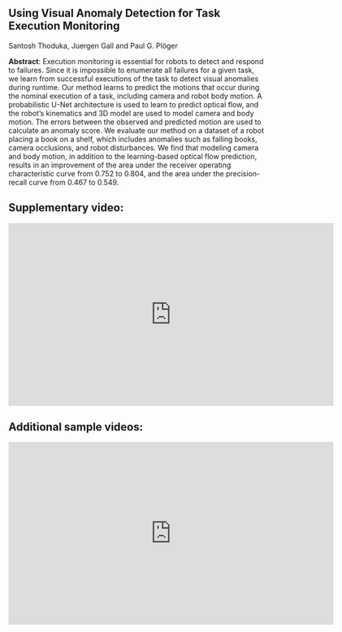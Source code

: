 ## Using Visual Anomaly Detection for Task Execution Monitoring
Santosh Thoduka, Juergen Gall and Paul G. Plöger

**Abstract**: Execution monitoring is essential for robots to detect and respond to failures. Since it is impossible to enumerate all failures for a given task, we learn from successful executions of the task to detect visual anomalies during runtime. Our method learns to predict the motions that occur during the nominal execution of a task, including camera and robot body motion. A probabilistic U-Net architecture is used to learn to predict optical flow, and the robot’s kinematics and 3D model are used to model camera and body motion. The errors between the observed and predicted motion are used to calculate an anomaly score. We evaluate our method on a dataset of a robot placing a book on a shelf, which includes anomalies such as falling books, camera occlusions, and robot disturbances. We find that modeling camera and body motion, in addition to the learning-based optical flow prediction, results in an improvement of the area under the receiver operating characteristic curve from 0.752 to 0.804, and the area under the precision-recall curve from 0.467 to 0.549.


## Supplementary video:
<iframe width="640" height="360" src="https://www.youtube.com/embed/U8dO8dEILZw" frameborder="0" allow="accelerometer; autoplay; clipboard-write; encrypted-media; gyroscope; picture-in-picture" allowfullscreen></iframe>

## Additional sample videos:

<iframe width="640" height="360" src="https://www.youtube.com/embed/-j0CMPbGfbM" frameborder="0" allow="accelerometer; autoplay; clipboard-write; encrypted-media; gyroscope; picture-in-picture" allowfullscreen></iframe>
